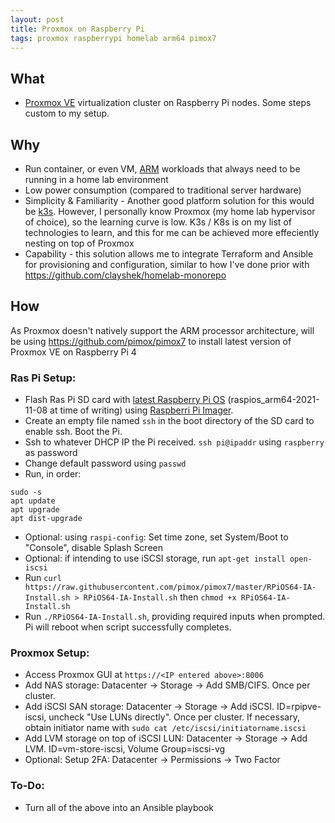 ```yaml
---
layout: post
title: Proxmox on Raspberry Pi
tags: proxmox raspberrypi homelab arm64 pimox7
---
```


## **What**

* [Proxmox VE](https://www.proxmox.com/en/proxmox-ve) virtualization cluster on Raspberry Pi nodes. Some steps custom to my setup.

## **Why**

* Run container, or even VM, [ARM](https://en.wikipedia.org/wiki/ARM_architecture) workloads that always need to be running in a home lab environment
* Low power consumption (compared to traditional server hardware)
* Simplicity & Familiarity - Another good platform solution for this would be [k3s](https://k3s.io/). However, I personally know Proxmox (my home lab hypervisor of choice), so the learning curve is low. K3s / K8s is on my list of technologies to learn, and this for me can be achieved more effeciently nesting on top of Proxmox
* Capability - this solution allows me to integrate Terraform and Ansible for provisioning and configuration, similar to how I've done prior with https://github.com/clayshek/homelab-monorepo 

## **How**

As Proxmox doesn't natively support the ARM processor architecture, will be using https://github.com/pimox/pimox7 to install latest version of Proxmox VE on Raspberry Pi 4

### Ras Pi Setup:
* Flash Ras Pi SD card with [latest Raspberry Pi OS](https://downloads.raspberrypi.org/raspios_arm64/) (raspios_arm64-2021-11-08 at time of writing) using [Raspberri Pi Imager](https://www.raspberrypi.com/software/).
* Create an empty file named `ssh` in the boot directory of the SD card to enable ssh. Boot the Pi.
* Ssh to whatever DHCP IP the Pi received. `ssh pi@ipaddr` using `raspberry` as password
* Change default password using `passwd`
* Run, in order:
```
sudo -s
apt update
apt upgrade
apt dist-upgrade
```
* Optional: using `raspi-config`: Set time zone, set System/Boot to "Console", disable Splash Screen
* Optional: if intending to use iSCSI storage, run `apt-get install open-iscsi`
* Run `curl https://raw.githubusercontent.com/pimox/pimox7/master/RPiOS64-IA-Install.sh > RPiOS64-IA-Install.sh` then `chmod +x RPiOS64-IA-Install.sh`
* Run `./RPiOS64-IA-Install.sh`, providing required inputs when prompted. Pi will reboot when script successfully completes.

### Proxmox Setup:
* Access Proxmox GUI at `https://<IP entered above>:8006`
* Add NAS storage: Datacenter -> Storage -> Add SMB/CIFS. Once per cluster.
* Add iSCSI SAN storage: Datacenter -> Storage -> Add iSCSI. ID=rpipve-iscsi, uncheck "Use LUNs directly". Once per cluster. If necessary, obtain initiator name with `sudo cat /etc/iscsi/initiatorname.iscsi`
* Add LVM storage on top of iSCSI LUN: Datacenter -> Storage -> Add LVM. ID=vm-store-iscsi, Volume Group=iscsi-vg
* Optional: Setup 2FA: Datacenter -> Permissions -> Two Factor


### To-Do:
* Turn all of the above into an Ansible playbook
